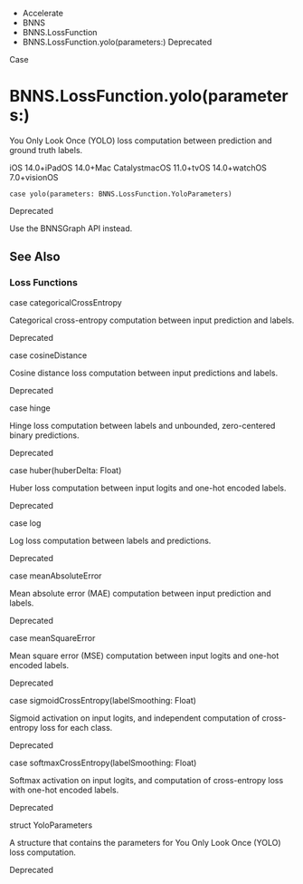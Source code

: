 

- Accelerate
- BNNS
- BNNS.LossFunction
-  BNNS.LossFunction.yolo(parameters:) Deprecated

Case

# BNNS.LossFunction.yolo(parameters:)

You Only Look Once (YOLO) loss computation between prediction and ground truth labels.

iOS 14.0+iPadOS 14.0+Mac CatalystmacOS 11.0+tvOS 14.0+watchOS 7.0+visionOS

``` source
case yolo(parameters: BNNS.LossFunction.YoloParameters)
```

Deprecated

Use the BNNSGraph API instead.

## See Also

### Loss Functions

case categoricalCrossEntropy

Categorical cross-entropy computation between input prediction and labels.

Deprecated

case cosineDistance

Cosine distance loss computation between input predictions and labels.

Deprecated

case hinge

Hinge loss computation between labels and unbounded, zero-centered binary predictions.

Deprecated

case huber(huberDelta: Float)

Huber loss computation between input logits and one-hot encoded labels.

Deprecated

case log

Log loss computation between labels and predictions.

Deprecated

case meanAbsoluteError

Mean absolute error (MAE) computation between input prediction and labels.

Deprecated

case meanSquareError

Mean square error (MSE) computation between input logits and one-hot encoded labels.

Deprecated

case sigmoidCrossEntropy(labelSmoothing: Float)

Sigmoid activation on input logits, and independent computation of cross-entropy loss for each class.

Deprecated

case softmaxCrossEntropy(labelSmoothing: Float)

Softmax activation on input logits, and computation of cross-entropy loss with one-hot encoded labels.

Deprecated

struct YoloParameters

A structure that contains the parameters for You Only Look Once (YOLO) loss computation.

Deprecated

